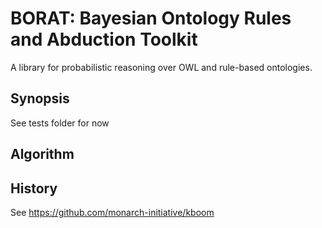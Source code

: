 # BORAT: Bayesian Ontology Rules and Abduction Toolkit

A library for probabilistic reasoning over OWL and rule-based
ontologies.

## Synopsis

See tests folder for now

## Algorithm

## History

See https://github.com/monarch-initiative/kboom
